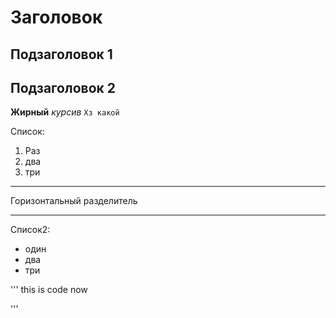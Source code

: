 Заголовок
====

Подзаголовок 1
---

Подзаголовок 2
---

**Жирный**
_курсив_
`Хз какой`


Список:
1. Раз
2. два
3. три


***
Горизонтальный разделитель
***

Список2:
* один
* два
* три


'''
this is code now

'''
